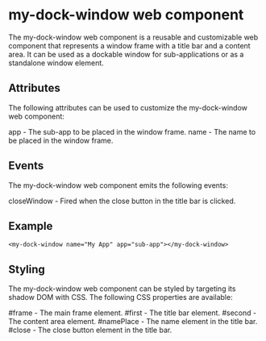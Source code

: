 # my-dock-window web component
The my-dock-window web component is a reusable and customizable web component that represents a window frame with a title bar and a content area. It can be used as a dockable window for sub-applications or as a standalone window element.

## Attributes
The following attributes can be used to customize the my-dock-window web component:

app - The sub-app to be placed in the window frame.
name - The name to be placed in the window frame.

## Events
The my-dock-window web component emits the following events:

closeWindow - Fired when the close button in the title bar is clicked.

## Example
```
<my-dock-window name="My App" app="sub-app"></my-dock-window>
```

## Styling
The my-dock-window web component can be styled by targeting its shadow DOM with CSS. The following CSS properties are available:

#frame - The main frame element.
#first - The title bar element.
#second - The content area element.
#namePlace - The name element in the title bar.
#close - The close button element in the title bar.